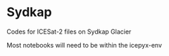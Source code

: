 # Sydkap
Codes for ICESat-2 files on Sydkap Glacier

Most notebooks will need to be within the icepyx-env
